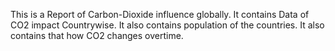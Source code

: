 This is a Report of Carbon-Dioxide influence globally. 
It contains Data of CO2 impact Countrywise.
It also contains population of the countries.
It also contains that how CO2 changes overtime.
